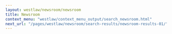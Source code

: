 ```yaml
---
layout: westlaw/newsroom/newsroom
title: Newsroom
context_menu: "westlaw/context_menu_output/search_newsroom.html"
next_url: "/pages/westlaw/newsroom/search-results/newsroom-results-01/"
---
```


<!--- This child document initializes the page in Jekyll. -->